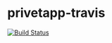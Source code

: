 # privetapp-travis
[![Build Status](https://travis-ci.org/toedter/chatty.svg?branch=master)](https://travis-ci.org/toedter/chatty)
